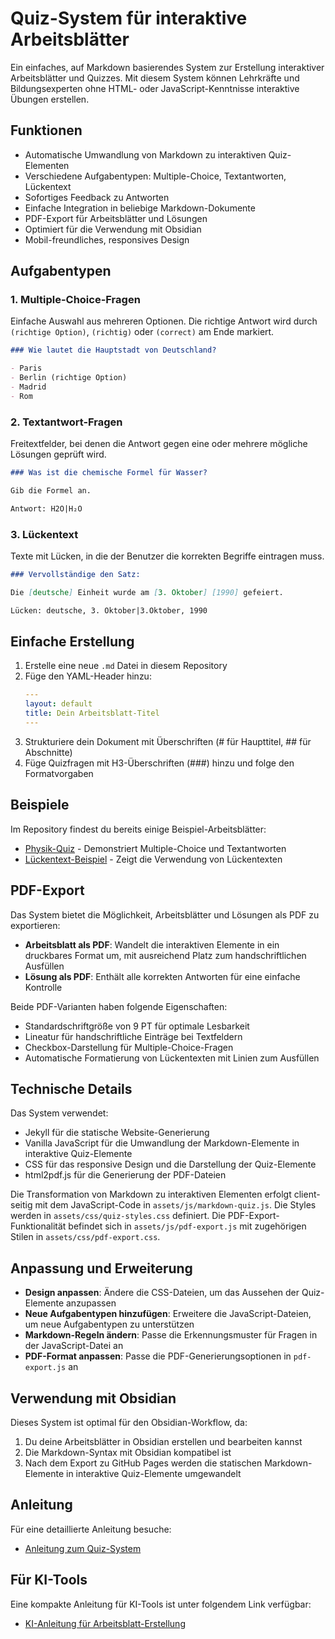 # Quiz-System für interaktive Arbeitsblätter

Ein einfaches, auf Markdown basierendes System zur Erstellung interaktiver Arbeitsblätter und Quizzes. Mit diesem System können Lehrkräfte und Bildungsexperten ohne HTML- oder JavaScript-Kenntnisse interaktive Übungen erstellen.

## Funktionen

- Automatische Umwandlung von Markdown zu interaktiven Quiz-Elementen
- Verschiedene Aufgabentypen: Multiple-Choice, Textantworten, Lückentext
- Sofortiges Feedback zu Antworten
- Einfache Integration in beliebige Markdown-Dokumente
- PDF-Export für Arbeitsblätter und Lösungen
- Optimiert für die Verwendung mit Obsidian
- Mobil-freundliches, responsives Design

## Aufgabentypen

### 1. Multiple-Choice-Fragen

Einfache Auswahl aus mehreren Optionen. Die richtige Antwort wird durch `(richtige Option)`, `(richtig)` oder `(correct)` am Ende markiert.

```markdown
### Wie lautet die Hauptstadt von Deutschland?

- Paris
- Berlin (richtige Option)
- Madrid
- Rom
```

### 2. Textantwort-Fragen

Freitextfelder, bei denen die Antwort gegen eine oder mehrere mögliche Lösungen geprüft wird.

```markdown
### Was ist die chemische Formel für Wasser?

Gib die Formel an.

Antwort: H2O|H₂O
```

### 3. Lückentext

Texte mit Lücken, in die der Benutzer die korrekten Begriffe eintragen muss.

```markdown
### Vervollständige den Satz:

Die [deutsche] Einheit wurde am [3. Oktober] [1990] gefeiert.

Lücken: deutsche, 3. Oktober|3.Oktober, 1990
```

## Einfache Erstellung

1. Erstelle eine neue `.md` Datei in diesem Repository
2. Füge den YAML-Header hinzu:
   ```yaml
   ---
   layout: default
   title: Dein Arbeitsblatt-Titel
   ---
   ```
3. Strukturiere dein Dokument mit Überschriften (# für Haupttitel, ## für Abschnitte)
4. Füge Quizfragen mit H3-Überschriften (###) hinzu und folge den Formatvorgaben

## Beispiele

Im Repository findest du bereits einige Beispiel-Arbeitsblätter:

- [Physik-Quiz](https://silas-hartmann.github.io/beispiel-quiz-neu.html) - Demonstriert Multiple-Choice und Textantworten
- [Lückentext-Beispiel](https://silas-hartmann.github.io/beispiel-lueckentext.html) - Zeigt die Verwendung von Lückentexten

## PDF-Export

Das System bietet die Möglichkeit, Arbeitsblätter und Lösungen als PDF zu exportieren:

- **Arbeitsblatt als PDF**: Wandelt die interaktiven Elemente in ein druckbares Format um, mit ausreichend Platz zum handschriftlichen Ausfüllen
- **Lösung als PDF**: Enthält alle korrekten Antworten für eine einfache Kontrolle

Beide PDF-Varianten haben folgende Eigenschaften:
- Standardschriftgröße von 9 PT für optimale Lesbarkeit
- Lineatur für handschriftliche Einträge bei Textfeldern
- Checkbox-Darstellung für Multiple-Choice-Fragen
- Automatische Formatierung von Lückentexten mit Linien zum Ausfüllen

## Technische Details

Das System verwendet:
- Jekyll für die statische Website-Generierung
- Vanilla JavaScript für die Umwandlung der Markdown-Elemente in interaktive Quiz-Elemente
- CSS für das responsive Design und die Darstellung der Quiz-Elemente
- html2pdf.js für die Generierung der PDF-Dateien

Die Transformation von Markdown zu interaktiven Elementen erfolgt client-seitig mit dem JavaScript-Code in `assets/js/markdown-quiz.js`. Die Styles werden in `assets/css/quiz-styles.css` definiert. Die PDF-Export-Funktionalität befindet sich in `assets/js/pdf-export.js` mit zugehörigen Stilen in `assets/css/pdf-export.css`.

## Anpassung und Erweiterung

- **Design anpassen**: Ändere die CSS-Dateien, um das Aussehen der Quiz-Elemente anzupassen
- **Neue Aufgabentypen hinzufügen**: Erweitere die JavaScript-Dateien, um neue Aufgabentypen zu unterstützen
- **Markdown-Regeln ändern**: Passe die Erkennungsmuster für Fragen in der JavaScript-Datei an
- **PDF-Format anpassen**: Passe die PDF-Generierungsoptionen in `pdf-export.js` an

## Verwendung mit Obsidian

Dieses System ist optimal für den Obsidian-Workflow, da:
1. Du deine Arbeitsblätter in Obsidian erstellen und bearbeiten kannst
2. Die Markdown-Syntax mit Obsidian kompatibel ist
3. Nach dem Export zu GitHub Pages werden die statischen Markdown-Elemente in interaktive Quiz-Elemente umgewandelt

## Anleitung

Für eine detaillierte Anleitung besuche:
- [Anleitung zum Quiz-System](https://silas-hartmann.github.io/quiz-system-anleitung-neu.html)

## Für KI-Tools

Eine kompakte Anleitung für KI-Tools ist unter folgendem Link verfügbar:
- [KI-Anleitung für Arbeitsblatt-Erstellung](https://silas-hartmann.github.io/ki-anleitung-arbeitsblatt.html)
